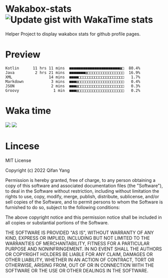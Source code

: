  # Wakabox-stats ![Update gist with WakaTime stats](https://github.com/underwindfall/wakabox-stats/workflows/Update%20gist%20with%20WakaTime%20stats/badge.svg)

  Helper Project to display wakabox stats for github profile pages. 
 # Preview 
  
  ```  
 Kotlin      11 hrs 11 mins  ■■■■■■■■■■■■■■■■■■■■■■▦□  80.4%
Java         2 hrs 21 mins  ■■■■■■■▥□□□□□□□□□□□□□□□□  16.9%
XML                14 mins  ■■■■□□□□□□□□□□□□□□□□□□□□   1.7%
Markdown            3 mins  ■■■▥□□□□□□□□□□□□□□□□□□□□   0.4%
JSON                2 mins  ■■■▥□□□□□□□□□□□□□□□□□□□□   0.3%
Groovy               1 min  ■■■▥□□□□□□□□□□□□□□□□□□□□   0.2% 
 ``` 
  
 
 
  
  # Waka time 

  ![](https://wakatime.com/share/@underwindfall/04fb31b6-0c1f-434d-b3a5-ac5e62f5364c.svg)
  ![](https://wakatime.com/share/@underwindfall/3d98f640-5c0f-4faf-b8df-1c48dec045b2.svg)
  
  # Lincese 

  MIT License

  Copyright (c) 2022 Qifan Yang
  
  Permission is hereby granted, free of charge, to any person obtaining a copy
  of this software and associated documentation files (the "Software"), to deal
  in the Software without restriction, including without limitation the rights
  to use, copy, modify, merge, publish, distribute, sublicense, and/or sell
  copies of the Software, and to permit persons to whom the Software is
  furnished to do so, subject to the following conditions:
  
  The above copyright notice and this permission notice shall be included in all
  copies or substantial portions of the Software.
  
  THE SOFTWARE IS PROVIDED "AS IS", WITHOUT WARRANTY OF ANY KIND, EXPRESS OR
  IMPLIED, INCLUDING BUT NOT LIMITED TO THE WARRANTIES OF MERCHANTABILITY,
  FITNESS FOR A PARTICULAR PURPOSE AND NONINFRINGEMENT. IN NO EVENT SHALL THE
  AUTHORS OR COPYRIGHT HOLDERS BE LIABLE FOR ANY CLAIM, DAMAGES OR OTHER
  LIABILITY, WHETHER IN AN ACTION OF CONTRACT, TORT OR OTHERWISE, ARISING FROM,
  OUT OF OR IN CONNECTION WITH THE SOFTWARE OR THE USE OR OTHER DEALINGS IN THE
  SOFTWARE.
